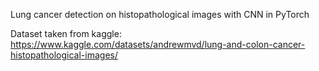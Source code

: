 Lung cancer detection on histopathological images with CNN in PyTorch

Dataset taken from kaggle: https://www.kaggle.com/datasets/andrewmvd/lung-and-colon-cancer-histopathological-images/
